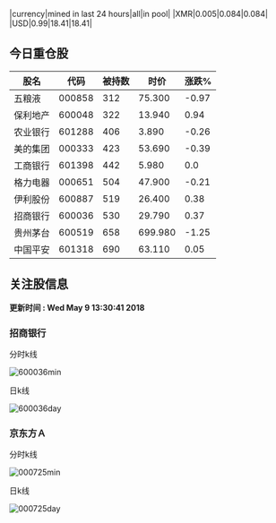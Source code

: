 |currency|mined in last 24 hours|all|in pool|
|XMR|0.005|0.084|0.084|
|USD|0.99|18.41|18.41|

## 今日重仓股 

|股名|代码|被持数|时价|涨跌%|
|---|---|---|---|---|
|五粮液|000858|312|75.300|-0.97|
|保利地产|600048|322|13.940|0.94|
|农业银行|601288|406|3.890|-0.26|
|美的集团|000333|423|53.690|-0.39|
|工商银行|601398|442|5.980|0.0|
|格力电器|000651|504|47.900|-0.21|
|伊利股份|600887|519|26.400|0.38|
|招商银行|600036|530|29.790|0.37|
|贵州茅台|600519|658|699.980|-1.25|
|中国平安|601318|690|63.110|0.05|

## 关注股信息
**更新时间 : Wed May  9 13:30:41 2018**
### 招商银行 
分时k线

![600036min](http://image.sinajs.cn/newchart/min/n/sh600036.gif)

日k线

![600036day](http://image.sinajs.cn/newchart/daily/n/sh600036.gif)

### 京东方Ａ 
分时k线

![000725min](http://image.sinajs.cn/newchart/min/n/sz000725.gif)

日k线

![000725day](http://image.sinajs.cn/newchart/daily/n/sz000725.gif)
